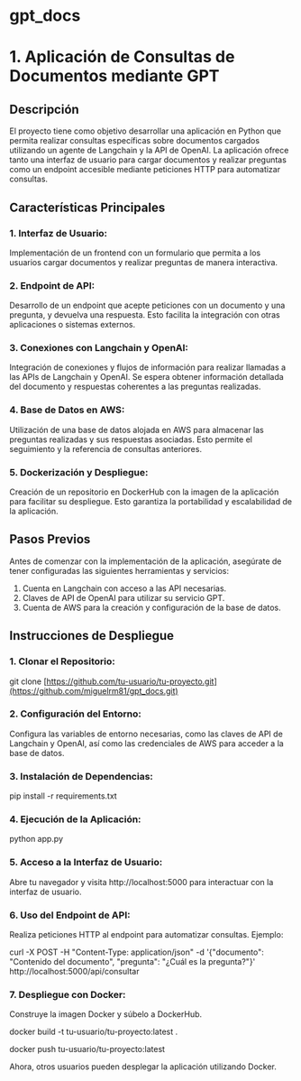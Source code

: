 # gpt_docs

# 1. Aplicación de Consultas de Documentos mediante GPT
## Descripción
El proyecto tiene como objetivo desarrollar una aplicación en Python que permita realizar consultas específicas sobre documentos cargados utilizando un agente de Langchain y la API de OpenAI. La aplicación ofrece tanto una interfaz de usuario para cargar documentos y realizar preguntas como un endpoint accesible mediante peticiones HTTP para automatizar consultas.

## Características Principales
### 1. Interfaz de Usuario:

Implementación de un frontend con un formulario que permita a los usuarios cargar documentos y realizar preguntas de manera interactiva.
### 2. Endpoint de API:

Desarrollo de un endpoint que acepte peticiones con un documento y una pregunta, y devuelva una respuesta. Esto facilita la integración con otras aplicaciones o sistemas externos.
### 3. Conexiones con Langchain y OpenAI:

Integración de conexiones y flujos de información para realizar llamadas a las APIs de Langchain y OpenAI. Se espera obtener información detallada del documento y respuestas coherentes a las preguntas realizadas.
### 4. Base de Datos en AWS:

Utilización de una base de datos alojada en AWS para almacenar las preguntas realizadas y sus respuestas asociadas. Esto permite el seguimiento y la referencia de consultas anteriores.
### 5. Dockerización y Despliegue:

Creación de un repositorio en DockerHub con la imagen de la aplicación para facilitar su despliegue. Esto garantiza la portabilidad y escalabilidad de la aplicación.
## Pasos Previos
Antes de comenzar con la implementación de la aplicación, asegúrate de tener configuradas las siguientes herramientas y servicios:

1. Cuenta en Langchain con acceso a las API necesarias.
2. Claves de API de OpenAI para utilizar su servicio GPT.
3. Cuenta de AWS para la creación y configuración de la base de datos.
## Instrucciones de Despliegue
### 1. Clonar el Repositorio:

git clone [https://github.com/tu-usuario/tu-proyecto.git](https://github.com/miguelrm81/gpt_docs.git)


### 2. Configuración del Entorno:

Configura las variables de entorno necesarias, como las claves de API de Langchain y OpenAI, así como las credenciales de AWS para acceder a la base de datos.
### 3. Instalación de Dependencias:

pip install -r requirements.txt
### 4. Ejecución de la Aplicación:

python app.py
### 5. Acceso a la Interfaz de Usuario:

Abre tu navegador y visita http://localhost:5000 para interactuar con la interfaz de usuario.
### 6. Uso del Endpoint de API:

Realiza peticiones HTTP al endpoint para automatizar consultas. Ejemplo:

curl -X POST -H "Content-Type: application/json" -d '{"documento": "Contenido del documento", "pregunta": "¿Cuál es la pregunta?"}' http://localhost:5000/api/consultar
### 7. Despliegue con Docker:

Construye la imagen Docker y súbelo a DockerHub.

docker build -t tu-usuario/tu-proyecto:latest .

docker push tu-usuario/tu-proyecto:latest

Ahora, otros usuarios pueden desplegar la aplicación utilizando Docker.
